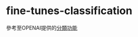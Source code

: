 # fine-tunes-classification
參考至OPENAI提供的[分類功能](https://docs.google.com/document/d/1rqj7dkuvl7Byd5KQPUJRxc19BJt8wo0yHNwK84KfU3Q/edit#)

